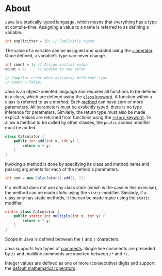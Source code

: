 # About

Java is a statically-typed language, which means that everything has a type at compile-time. Assigning a value to a name is referred to as defining a variable.

```java
int explicitVar = 10; // Explicitly typed
```

The value of a variable can be assigned and updated using the [`=` operator][assignment]. Once defined, a variable's type can never change.

```java
int count = 1; // Assign initial value
count = 2;     // Update to new value

// Compiler error when assigning different type
// count = false;
```

Java is an object-oriented language and requires all functions to be defined in a _class_, which are defined using the [`class` keyword][classes]. A function within a class is referred to as a _method_. Each [method][methods] can have zero or more parameters. All parameters must be explicitly typed, there is no type inference for parameters. Similarly, the return type must also be made explicit. Values are returned from functions using the [`return` keyword][return]. To allow a method to be called by other classes, the `public` access modifier must be added.

```java
class Calculator {
    public int add(int x, int y) {
        return x + y;
    }
}
```

Invoking a method is done by specifying its class and method name and passing arguments for each of the method's parameters.

```java
int sum = new Calculator().add(1, 2);
```

If a method does not use any class _state_ (which is the case in this exercise), the method can be made _static_ using the `static` modifier. Similarly, if a class only has static methods, it too can be made static using the `static` modifier.

```java
static class Calculator {
    public static int multiply(int x, int y) {
        return x * y;
    }
}
```

Scope in Java is defined between the `{` and `}` characters.

Java supports two types of [comments][comments]. Single line comments are preceded by `//` and multiline comments are inserted between `/*` and `*/`.

Integer values are defined as one or more (consecutive) digits and support the [default mathematical operators][operators].

[assignment]: https://docs.oracle.com/javase/tutorial/java/nutsandbolts/op1.html
[classes]: https://docs.oracle.com/javase/tutorial/java/javaOO/classes.html
[methods]: https://docs.oracle.com/javase/tutorial/java/javaOO/methods.html
[return]: https://docs.oracle.com/javase/tutorial/java/javaOO/returnvalue.html
[operators]: https://docs.oracle.com/javase/tutorial/java/nutsandbolts/operators.html
[comments]: https://www.javatpoint.com/java-comments
